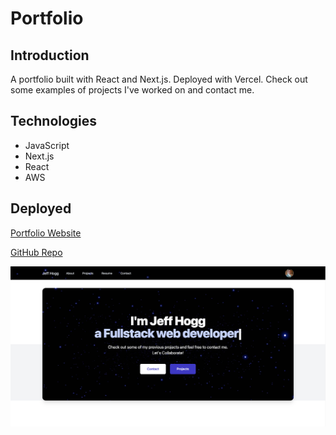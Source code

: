 # Portfolio

## Introduction

A portfolio built with React and Next.js. Deployed with Vercel. Check out some examples of projects I've worked on and contact me.

## Technologies

- JavaScript
- Next.js
- React
- AWS

## Deployed

[Portfolio Website](https://www.jeffehogg.com)

[GitHub Repo](https://github.com/jeffhogg86/portfolio)

![Screenshot](/public/images/homepage.png)

